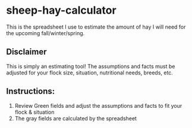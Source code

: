 # sheep-hay-calculator
This is the spreadsheet I use to estimate the amount of hay I will need for the upcoming fall/winter/spring.

## Disclaimer
This is simply an estimating tool!  The assumptions and facts must be adjusted for your flock size, situation, nutritional needs, breeds, etc.  

## Instructions:
1) Review Green fields and adjust the assumptions and facts to fit your flock & situation
2) The gray fields are calculated by the spreadsheet
